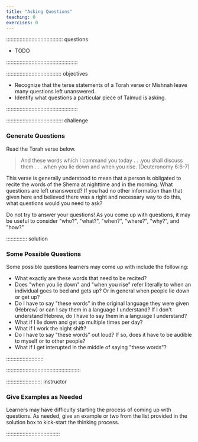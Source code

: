 ```yaml
---
title: "Asking Questions"
teaching: 0
exercises: 0
---
```


:::::::::::::::::::::::::::::::::::::: questions 

- TODO

::::::::::::::::::::::::::::::::::::::::::::::::

::::::::::::::::::::::::::::::::::::: objectives

- Recognize that the terse statements of a Torah verse or Mishnah leave many questions left unanswered. 
- Identify what questions a particular piece of Talmud is asking.

::::::::::::::::::::::::::::::::::::::::::::::::

:::::::::::::::::::::::::::::::::::::: challenge

### Generate Questions

Read the Torah verse below. 

> And these words which I command you today . . .you shall discuss them . . . when you lie down and when you rise. (Deuteronomy 6:6-7)

This verse is generally understood to mean that a person is obligated to recite the words of the 
Shema at nighttime and in the morning. What questions are left unanswered? If you had no other information than that given here and believed there was a right and necessary way to do this, what questions would you need to ask? 

Do not try to answer your questions! As you come up with questions, it may be useful to consider "who?", "what?", "when?", 
"where?", "why?", and "how?"

:::::::::::::: solution

### Some Possible Questions

Some possible questions learners may come up with include the following: 

- What exactly are these words that need to be recited? 
- Does "when you lie down" and "when you rise" refer literally to when an individual goes to bed and gets up? Or in general when people lie down or get up? 
- Do I have to say "these words" in the original language they were given (Hebrew) or can I say them in a language I understand? If I don't understand Hebrew, do I have to say them in a language I understand?
- What if I lie down and get up multiple times per day? 
- What if I work the night shift?
- Do I have to say "these words" out loud? If so, does it have to be audible to myself or to other people? 
- What if I get interupted in the middle of saying "these words"? 

:::::::::::::::::::::::::

::::::::::::::::::::::::::::::::::::::::::::::::::

:::::::::::::::::::::::: instructor

### Give Examples as Needed

Learners may have difficulty starting the process of coming up with questions. As needed, give an example or two from the list
provided in the solution box to kick-start the thinking process. 

::::::::::::::::::::::::::::::::::::

